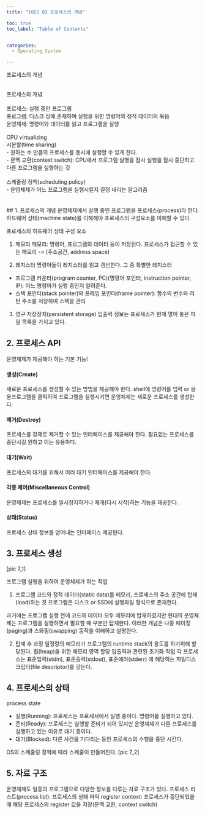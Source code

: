 ```yaml
---
title: "[OS] 02 프로세스의 개념"

toc: true
toc_label: "Table of Contents"


categories:
  - Operating_System

---
```


프로세스의 개념

<br>
프로세스의 개념<br>
<br>
프로세스: 실행 중인 프로그램<br>
프로그램: 디스크 상에 존재하며 실행을 위한 명령어와 정적 데이터의 묶음<br>
운영체제: 명령어와 데이터를 읽고 프로그램을 실행<br>
<br>
CPU virtualizing<br>
시분할(time sharing)<br>
- 원하는 수 만큼의 프로세스를 동시에 실행할 수 있게 한다.<br>
- 문맥 교환(context switch): CPU에서 프로그램 실행을 잠시 실행을 잠시 중단하고 다른 프로그램을 실행하는 것<br>
<br>
스케줄링 정책(scheduling policy)<br>
- 운영체제가 어느 프로그램을 실행시킬지 결정 내리는 알고리즘<br>
<br>
<br>
## 1. 프로세스의 개념
운영체제에서 실행 중인 프로그램을 프로세스(process)라 한다.
하드웨어 상태(machine state)를 이해해야 프로세스의 구성요소를 이해할 수 있다.

프로세스의 하드웨어 상태 구성 요소

1. 메모리
메모리: 명령어, 프로그램의 데이터 등이 저장된다.
프로세스가 접근할 수 있는 메모리 -> (주소공간, address space)

2. 레지스터
명령어들이 레지스터를 읽고 갱신한다.
그 중 특별한 레지스터
 - 프로그램 카운터(program counter, PC)(명령어 포인터, instruction pointer, IP):
    어느 명령어가 실행 중인지 알려준다.
 - 스택 포인터(stack pointer)와 프레임 포인터(frame pointer):
    함수의 변수와 리턴 주소를 저장하여 스택을 관리

3. 영구 저장장치(persistent storage)
  입출력 정보는 프로세스가 현재 열어 놓은 파일 목록을 가지고 있다.


## 2. 프로세스 API
운영체제가 제공해야 하는 기본 기능!
#### 생성(Create)
새로운 프로세스를 생성할 수 있는 방법을 제공해야 한다.
shell에 명령어를 입력 or 응용프로그램을 클릭하여 프로그램을 실행시키면
운영체제는 새로운 프로세스를 생성한다.
#### 제거(Destroy)
프로세스를 강제로 제거할 수 있는 인터페이스를 제공해야 한다.
필요없는 프로세스를 중단시길 원하고 이는 유용하다.
#### 대기(Wait)
프로세스의 대기를 위해서 여러 대기 인터페이스를 제공해야 한다.
#### 각종 제어(Miscellaneous Control)
운영체제는 프로세스를 일시정지하거나 재개(다시 시작)하는 기능을 제공한다.
#### 상태(Status)
프로세스 상태 정보를 얻어내는 인터페이스 제공된다.


## 3. 프로세스 생성
[pic 7_1]

프로그램 실행을 위하여 운영체제가 하는 작업
1. 프로그램 코드와 정적 데이터(static data)를 메모리, 프로세스의 주소 공간에 탑재(load)하는 것
프로그램은 디스크 or SSD에 실행파일 형식으로 존재한다.

과거에는 프로그램 실행 전에 코드와 데이터 모두 메모리에 탑재하였지만
현대의 운영체제는 프로그램을 실행하면서 필요할 때 부분만 탑재한다.
이러한 개념은 나중 페이징(paging)과 스와핑(swapping) 동작을 이해하고 설명한다.

2. 탑재 후 과정
일정량의 메모리가 프로그램의 runtime stack의 용도를 하기위해 할당된다.
힙(heap)을 위한 메모리 영역 할당
입출력과 관련된 초기화 작업
각 프로세스는 표준입력(stdin), 표준출력(stdout), 표준에러(stderr) 에 해당하는 파일디스크립터(file descriptor)를 갖는다.


## 4. 프로세스의 상태
process state
- 실행(Running): 프로세스는 프로세서에서 실행 중이다. 명령어를 실행하고 있다.
- 준비(Ready): 프로세스는 실행할 준비가 되어 있지만 운영체제가 다른 프로세스를 실행하고 있는 이유로 대기 중이다.
- 대기(Blocked): 다른 사건을 기다리는 동안 프로세스의 수행을 중단 시킨다.

OS의 스케줄링 정책에 따라 스케줄이 만들어진다.
[pic 7_2]


## 5. 자료 구조
운영체제도 일종의 프로그램으로 다양한 정보를 다루는 자료 구조가 있다. 
프로세스 리스트(process list): 프로세스의 상태 파악
register context: 프로세스가 중단되었을 때 해당 프로세스의 register 값을 저장(문맥 교환, context switch)


